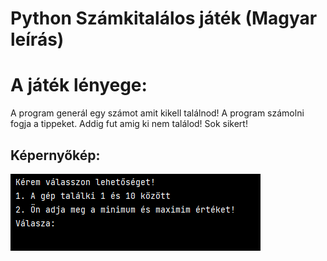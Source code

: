 # Python Számkitalálos játék (Magyar leírás)

## 
# A játék lényege: 
A program generál egy számot amit kikell találnod! A program számolni fogja a tippeket. Addig fut amig ki nem találod! 
Sok sikert!

## Képernyőkép:
<img src="img/menu.png">

